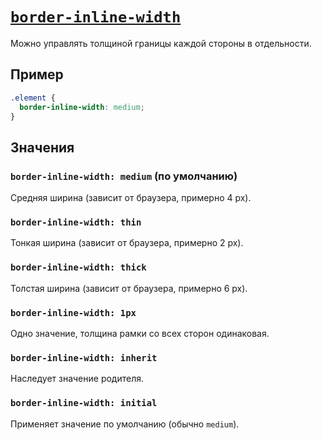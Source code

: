 # [`border-inline-width`](../index.md)

Можно управлять толщиной границы каждой стороны в отдельности.

## Пример

```css
.element {
  border-inline-width: medium;
}
```

## Значения

### `border-inline-width: medium` (по умолчанию)

Средняя ширина (зависит от браузера, примерно 4 px).

### `border-inline-width: thin`

Тонкая ширина (зависит от браузера, примерно 2 px).

### `border-inline-width: thick`

Толстая ширина (зависит от браузера, примерно 6 px).

### `border-inline-width: 1px`

Одно значение, толщина рамки со всех сторон одинаковая.

### `border-inline-width: inherit`

Наследует значение родителя.

### `border-inline-width: initial`

Применяет значение по умолчанию (обычно `medium`).
